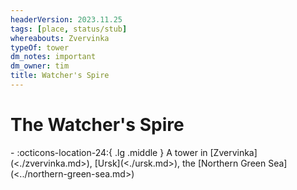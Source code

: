 ```yaml
---
headerVersion: 2023.11.25
tags: [place, status/stub]
whereabouts: Zvervinka
typeOf: tower
dm_notes: important
dm_owner: tim
title: Watcher's Spire
---
```

# The Watcher's Spire
<div class="grid cards ext-narrow-margin ext-one-column" markdown>
-    :octicons-location-24:{ .lg .middle } A tower in [Zvervinka](<./zvervinka.md>), [Ursk](<./ursk.md>), the [Northern Green Sea](<../northern-green-sea.md>)  
</div>


